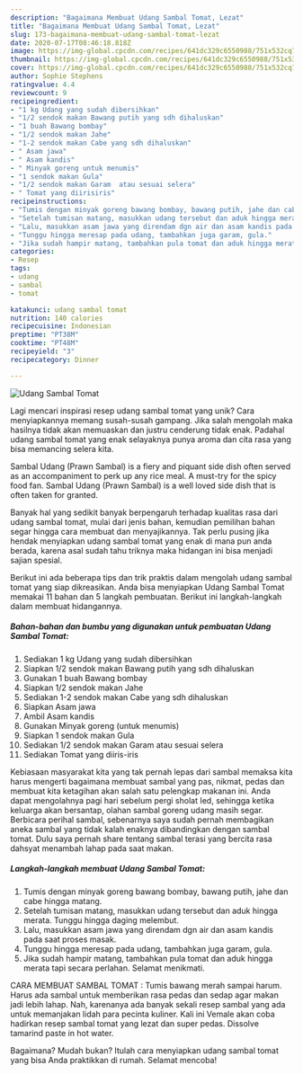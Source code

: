 ```yaml
---
description: "Bagaimana Membuat Udang Sambal Tomat, Lezat"
title: "Bagaimana Membuat Udang Sambal Tomat, Lezat"
slug: 173-bagaimana-membuat-udang-sambal-tomat-lezat
date: 2020-07-17T08:46:18.818Z
image: https://img-global.cpcdn.com/recipes/641dc329c6550988/751x532cq70/udang-sambal-tomat-foto-resep-utama.jpg
thumbnail: https://img-global.cpcdn.com/recipes/641dc329c6550988/751x532cq70/udang-sambal-tomat-foto-resep-utama.jpg
cover: https://img-global.cpcdn.com/recipes/641dc329c6550988/751x532cq70/udang-sambal-tomat-foto-resep-utama.jpg
author: Sophie Stephens
ratingvalue: 4.4
reviewcount: 9
recipeingredient:
- "1 kg Udang yang sudah dibersihkan"
- "1/2 sendok makan Bawang putih yang sdh dihaluskan"
- "1 buah Bawang bombay"
- "1/2 sendok makan Jahe"
- "1-2 sendok makan Cabe yang sdh dihaluskan"
- " Asam jawa"
- " Asam kandis"
- " Minyak goreng untuk menumis"
- "1 sendok makan Gula"
- "1/2 sendok makan Garam  atau sesuai selera"
- " Tomat yang diirisiris"
recipeinstructions:
- "Tumis dengan minyak goreng bawang bombay, bawang putih, jahe dan cabe hingga matang."
- "Setelah tumisan matang, masukkan udang tersebut dan aduk hingga merata. Tunggu hingga daging melembut."
- "Lalu, masukkan asam jawa yang direndam dgn air dan asam kandis pada saat proses masak."
- "Tunggu hingga meresap pada udang, tambahkan juga garam, gula."
- "Jika sudah hampir matang, tambahkan pula tomat dan aduk hingga merata tapi secara perlahan. Selamat menikmati."
categories:
- Resep
tags:
- udang
- sambal
- tomat

katakunci: udang sambal tomat 
nutrition: 140 calories
recipecuisine: Indonesian
preptime: "PT38M"
cooktime: "PT48M"
recipeyield: "3"
recipecategory: Dinner

---
```



![Udang Sambal Tomat](https://img-global.cpcdn.com/recipes/641dc329c6550988/751x532cq70/udang-sambal-tomat-foto-resep-utama.jpg)

Lagi mencari inspirasi resep udang sambal tomat yang unik? Cara menyiapkannya memang susah-susah gampang. Jika salah mengolah maka hasilnya tidak akan memuaskan dan justru cenderung tidak enak. Padahal udang sambal tomat yang enak selayaknya punya aroma dan cita rasa yang bisa memancing selera kita.

Sambal Udang (Prawn Sambal) is a fiery and piquant side dish often served as an accompaniment to perk up any rice meal. A must-try for the spicy food fan. Sambal Udang (Prawn Sambal) is a well loved side dish that is often taken for granted.

Banyak hal yang sedikit banyak berpengaruh terhadap kualitas rasa dari udang sambal tomat, mulai dari jenis bahan, kemudian pemilihan bahan segar hingga cara membuat dan menyajikannya. Tak perlu pusing jika hendak menyiapkan udang sambal tomat yang enak di mana pun anda berada, karena asal sudah tahu triknya maka hidangan ini bisa menjadi sajian spesial.


Berikut ini ada beberapa tips dan trik praktis dalam mengolah udang sambal tomat yang siap dikreasikan. Anda bisa menyiapkan Udang Sambal Tomat memakai 11 bahan dan 5 langkah pembuatan. Berikut ini langkah-langkah dalam membuat hidangannya.

<!--inarticleads1-->

##### Bahan-bahan dan bumbu yang digunakan untuk pembuatan Udang Sambal Tomat:

1. Sediakan 1 kg Udang yang sudah dibersihkan
1. Siapkan 1/2 sendok makan Bawang putih yang sdh dihaluskan
1. Gunakan 1 buah Bawang bombay
1. Siapkan 1/2 sendok makan Jahe
1. Sediakan 1-2 sendok makan Cabe yang sdh dihaluskan
1. Siapkan  Asam jawa
1. Ambil  Asam kandis
1. Gunakan  Minyak goreng (untuk menumis)
1. Siapkan 1 sendok makan Gula
1. Sediakan 1/2 sendok makan Garam  atau sesuai selera
1. Sediakan  Tomat yang diiris-iris


Kebiasaan masyarakat kita yang tak pernah lepas dari sambal memaksa kita harus mengerti bagaimana membuat sambal yang pas, nikmat, pedas dan membuat kita ketagihan akan salah satu pelengkap makanan ini. Anda dapat mengolahnya pagi hari sebelum pergi sholat Ied, sehingga ketika keluarga akan bersantap, olahan sambal goreng udang masih segar. Berbicara perihal sambal, sebenarnya saya sudah pernah membagikan aneka sambal yang tidak kalah enaknya dibandingkan dengan sambal tomat. Dulu saya pernah share tentang sambal terasi yang bercita rasa dahsyat menambah lahap pada saat makan. 

<!--inarticleads2-->

##### Langkah-langkah membuat Udang Sambal Tomat:

1. Tumis dengan minyak goreng bawang bombay, bawang putih, jahe dan cabe hingga matang.
1. Setelah tumisan matang, masukkan udang tersebut dan aduk hingga merata. Tunggu hingga daging melembut.
1. Lalu, masukkan asam jawa yang direndam dgn air dan asam kandis pada saat proses masak.
1. Tunggu hingga meresap pada udang, tambahkan juga garam, gula.
1. Jika sudah hampir matang, tambahkan pula tomat dan aduk hingga merata tapi secara perlahan. Selamat menikmati.


CARA MEMBUAT SAMBAL TOMAT : Tumis bawang merah sampai harum. Harus ada sambal untuk memberikan rasa pedas dan sedap agar makan jadi lebih lahap. Nah, karenanya ada banyak sekali resep sambal yang ada untuk memanjakan lidah para pecinta kuliner. Kali ini Vemale akan coba hadirkan resep sambal tomat yang lezat dan super pedas. Dissolve tamarind paste in hot water. 

Bagaimana? Mudah bukan? Itulah cara menyiapkan udang sambal tomat yang bisa Anda praktikkan di rumah. Selamat mencoba!
